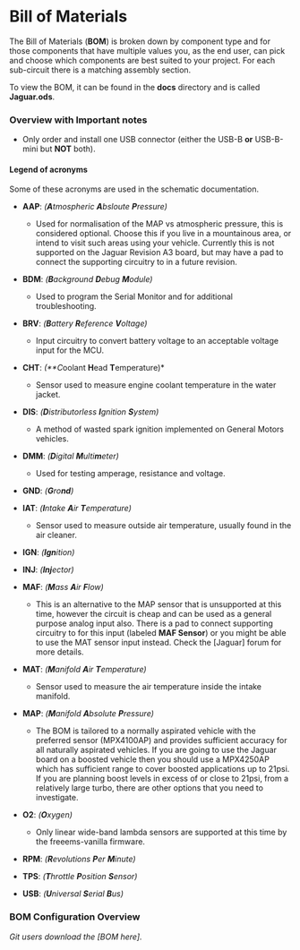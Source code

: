 # Bill of Materials

The Bill of Materials (**BOM**) is broken down by component type and for those components that have multiple values you, as the end user, can pick and choose which components are best suited to your project. For each sub-circuit there is a matching assembly section.

To view the BOM, it can be found in the **docs** directory and is called **Jaguar.ods**.

### Overview with Important notes

- Only order and install one USB connector (either the USB-B **or** USB-B-mini but **NOT** both).

#### Legend of acronyms ####

Some of these acronyms are used in the schematic documentation.

- **AAP**: *(**A**tmospheric **A**bsloute **P**ressure)* 
  	- Used for normalisation of the MAP vs atmospheric pressure, this is considered optional. Choose this if you live in a mountainous area, or intend to visit such areas using your vehicle.  Currently this is not supported on the Jaguar Revision A3 board, but may have a pad to connect the supporting circuitry to in a future revision.

- **BDM**: *(**B**ackground **D**ebug **M**odule)*
	- Used to program the Serial Monitor and for additional troubleshooting.

- **BRV**: *(**B**attery **R**eference **V**oltage)*
	- Input circuitry to convert battery voltage to an acceptable voltage input for the MCU.

- **CHT**: *(**C*oolant **H**ead **T**emperature)*
	- Sensor used to measure engine coolant temperature in the water jacket.

- **DIS**: *(**D**istributorless **I**gnition **S**ystem)*
	- A method of wasted spark ignition implemented on General Motors vehicles.

- **DMM**: *(**D**igital **M**ulti**m**eter)*
	- Used for testing amperage, resistance and voltage.

- **GND**: *(**G**ro**nd**)*

- **IAT**: *(**I**ntake **A**ir **T**emperature)*
	- Sensor used to measure outside air temperature, usually found in the air cleaner.
	
- **IGN**: *(**Ign**ition)*
 
- **INJ**: *(**Inj**ector)*

- **MAF**: *(**M**ass **A**ir **F**low)* 
	- This is an alternative to the MAP sensor that is unsupported at this time, however the circuit is cheap and can be used as a general purpose analog input also.  There is a pad to connect supporting circuitry to for this input (labeled **MAF Sensor**) or you might be able to use the MAT sensor input instead.  Check the [Jaguar] forum for more details.

- **MAT**: *(**M**anifold **A**ir **T**emperature)*
	- Sensor used to measure the air temperature inside the intake manifold. 
 
- **MAP**: *(**M**anifold **A**bsolute **P**ressure)* 
	- The BOM is tailored to a normally aspirated vehicle with the preferred sensor (MPX4100AP) and provides sufficient accuracy for all naturally aspirated vehicles.  If you are going to use the Jaguar board on a boosted vehicle then you should use a MPX4250AP which has sufficient range to cover boosted applications up to 21psi. If you are planning boost levels in excess of or close to 21psi, from a relatively large turbo, there are other options that you need to investigate.

- **O2**: *(**O**xygen)*
  	- Only linear wide-band lambda sensors are supported at this time by the freeems-vanilla firmware.

- **RPM**: *(**R**evolutions **P**er **M**inute)*

- **TPS**: *(**T**hrottle **P**osition **S**ensor)*

- **USB**: *(**U**niversal **S**erial **B**us)*

### BOM Configuration Overview

*Git users download the [BOM here].*

